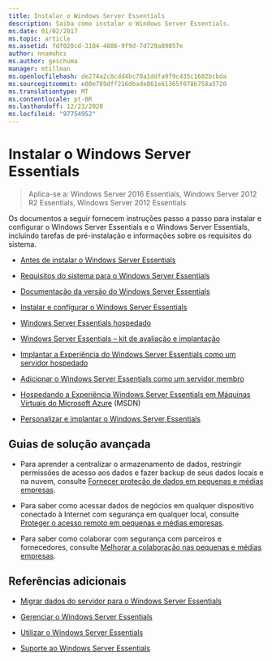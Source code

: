 ```yaml
---
title: Instalar o Windows Server Essentials
description: Saiba como instalar o Windows Server Essentials.
ms.date: 01/02/2017
ms.topic: article
ms.assetid: fdf020cd-3184-4886-9f9d-7d729a89057e
author: nnamuhcs
ms.author: geschuma
manager: mtillman
ms.openlocfilehash: de274a2c8cdd4bc70a1ddfa9f9c435c1602bcbda
ms.sourcegitcommit: e00e789dff216dbade861e61365f078b758a5720
ms.translationtype: MT
ms.contentlocale: pt-BR
ms.lasthandoff: 12/23/2020
ms.locfileid: "97754952"
---
```

# <a name="install-windows-server-essentials"></a>Instalar o Windows Server Essentials

>Aplica-se a: Windows Server 2016 Essentials, Windows Server 2012 R2 Essentials, Windows Server 2012 Essentials

Os documentos a seguir fornecem instruções passo a passo para instalar e configurar o Windows Server Essentials e o Windows Server Essentials, incluindo tarefas de pré-instalação e informações sobre os requisitos do sistema.

-   [Antes de instalar o Windows Server Essentials](Before-You-Install-Windows-Server-Essentials.md)

-   [Requisitos do sistema para o Windows Server Essentials](../get-started/system-requirements.md)

-   [Documentação da versão do Windows Server Essentials](../get-started/release-notes.md)

-   [Instalar e configurar o Windows Server Essentials](Install-and-Configure-Windows-Server-Essentials.md)

-   [Windows Server Essentials hospedado](Hosted-Windows-Server-Essentials.md)

-   [Windows Server Essentials – kit de avaliação e implantação](Assessment-and-Deployment-Kit-for-Windows-Server-Essentials.md)

-   [Implantar a Experiência do Windows Server Essentials como um servidor hospedado](Deploy-Windows-Server-Essentials-Experience-as-a-Hosted-Server.md)

-   [Adicionar o Windows Server Essentials como um servidor membro](Add-Windows-Server-Essentials-as-a-Member-Server.md)

-   [Hospedando a Experiência Windows Server Essentials em Máquinas Virtuais do Microsoft Azure](/previous-versions/azure/dn520828(v=azure.100)) (MSDN)

-   [Personalizar e implantar o Windows Server Essentials](Customize-and-Deploy-Windows-Server-Essentials.md)


## <a name="end-to-end-solution-guides"></a>Guias de solução avançada

-    Para aprender a centralizar o armazenamento de dados, restringir permissões de acesso aos dados e fazer backup de seus dados locais e na nuvem, consulte [Fornecer proteção de dados em pequenas e médias empresas](/previous-versions/orphan-topics/ws.11/dn582043(v=ws.11)).

-    Para saber como acessar dados de negócios em qualquer dispositivo conectado à Internet com segurança em qualquer local, consulte [Proteger o acesso remoto em pequenas e médias empresas](/previous-versions/windows/it-pro/solutions-guidance/dn629457(v=ws.11)).

-    Para saber como colaborar com segurança com parceiros e fornecedores, consulte [Melhorar a colaboração nas pequenas e médias empresas](/previous-versions/windows/it-pro/solutions-guidance/dn747893(v=ws.11)).

## <a name="additional-references"></a>Referências adicionais


-   [Migrar dados do servidor para o Windows Server Essentials](../migrate/Migrate-Server-Data-to-Windows-Server-Essentials.md)

-   [Gerenciar o Windows Server Essentials](../manage/Manage-Windows-Server-Essentials.md)

-   [Utilizar o Windows Server Essentials](../use/Use-Windows-Server-Essentials.md)

-   [Suporte ao Windows Server Essentials](../support/Support-Windows-Server-Essentials.md)